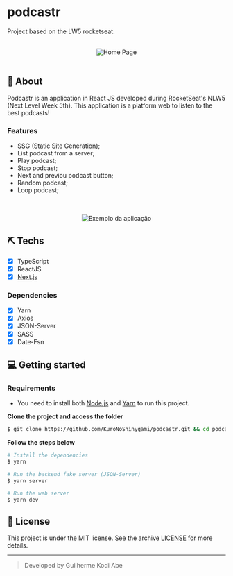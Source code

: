 # podcastr
Project based on the LW5 rocketseat.

<br>

<div align="center" margin-top="60px" >
  <img src="https://i.imgur.com/l532Stm.png" alt="Home Page" >
</div>

<br>

## 🚀 About
Podcastr is an application in React JS developed during RocketSeat's NLW5 (Next Level Week 5th). This application is a platform web to listen to the best podcasts! 

### Features

- SSG (Static Site Generation);
- List podcast from a server;
- Play podcast;
- Stop podcast;
- Next and previou podcast button;
- Random podcast;
- Loop podcast;

<br>
<br>

<div align="center" margin-top="60px" >
  <img src="https://i.imgur.com/7t52Hxe.png" alt="Exemplo da aplicação" >
</div>

## ⛏ Techs
- [X] TypeScript
- [X] ReactJS
- [X] [Next.js](https://nextjs.org/docs)

### Dependencies
- [X] Yarn
- [X] Axios
- [X] JSON-Server
- [X] SASS
- [X] Date-Fsn

## 💻 Getting started

### Requirements

- You need to install both [Node.js](https://nodejs.org/en/download/) and [Yarn](https://yarnpkg.com/) to run this project.

**Clone the project and access the folder**

```bash
$ git clone https://github.com/KuroNoShinygami/podcastr.git && cd podcastr
```

**Follow the steps below**

```bash
# Install the dependencies
$ yarn

# Run the backend fake server (JSON-Server)
$ yarn server

# Run the web server
$ yarn dev
```

## 📝 License

This project is under the MIT license. See the archive [LICENSE](LICENSE.md) for more details.

---
<blockquote>
    Developed by Guilherme Kodi Abe
</blockquote>